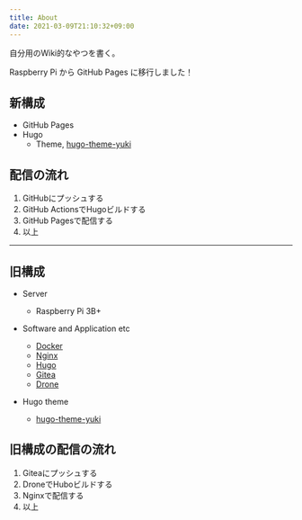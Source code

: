 ```yaml
---
title: About
date: 2021-03-09T21:10:32+09:00
---
```


自分用のWiki的なやつを書く。

Raspberry Pi から GitHub Pages に移行しました！

## 新構成

- GitHub Pages
- Hugo
  - Theme, [hugo-theme-yuki](https://github.com/WhaleMountain/hugo-theme-yuki)


## 配信の流れ

1. GitHubにプッシュする
1. GitHub ActionsでHugoビルドする
1. GitHub Pagesで配信する
1. 以上

---

## 旧構成

- Server
  - Raspberry Pi 3B+

- Software and Application etc
  - [Docker](https://docker.com/)
  - [Nginx](https://www.nginx.com/)
  - [Hugo](https://gohugo.io/)
  - [Gitea](https://gitea.io/)
  - [Drone](https://drone.io/)

- Hugo theme
  - [hugo-theme-yuki](https://github.com/WhaleMountain/hugo-theme-yuki)

## 旧構成の配信の流れ

1. Giteaにプッシュする
2. DroneでHuboビルドする
3. Nginxで配信する
4. 以上